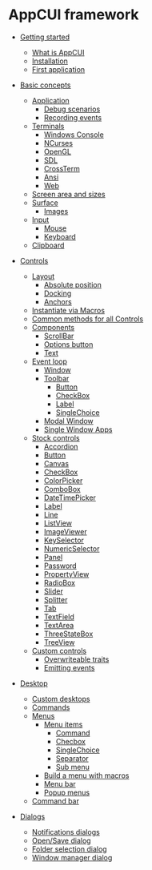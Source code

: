 # AppCUI framework

- [Getting started](chapter-1/getting_started.md)
    - [What is AppCUI](chapter-1/what_is_appcui.md)
    - [Installation](chapter-1/installation.md)
    - [First application](chapter-1/first_application.md)

- [Basic concepts](chapter-2/basic_concepts.md)
    - [Application](chapter-2/application.md)
        - [Debug scenarios](chapter-2/debug_scenarious.md)
        - [Recording events](chapter-2/event_recording.md)
    - [Terminals](chapter-2/terminals.md)
        - [Windows Console]()
        - [NCurses]()
        - [OpenGL]()
        - [SDL]()
        - [CrossTerm]()
        - [Ansi]()
        - [Web]()
    - [Screen area and sizes](chapter-2/screen.md)
    - [Surface]() <!-- (chapter-2/surface.md) -->
        - [Images](chapter-2/images.md)
    - [Input](chapter-2/input.md)
        - [Mouse]()
        - [Keyboard](chapter-2/keyboard.md)
    - [Clipboard](chapter-2/clipboard.md)

- [Controls](chapter-3/controls.md)
    - [Layout](chapter-3/layout.md)
        - [Absolute position](chapter-3/layout/absolute_position.md)
        - [Docking](chapter-3/layout/docking.md)
        - [Anchors](chapter-3/layout/anchors.md)
    - [Instantiate via Macros](chapter-3/instantiate_via_macros.md)
    - [Common methods for all Controls](chapter-3/common_methods.md)
    - [Components]() <!-- (chapter-3/components.md) -->
        - [ScrollBar]()
        - [Options button]()
        - [Text]()
    - [Event loop](chapter-3/event_loop.md)
        - [Window](chapter-3/event-loop/window.md)
        - [Toolbar](chapter-3/event-loop/toolbar.md)
            - [Button](chapter-3/event-loop/toolbar-items/button.md)
            - [CheckBox](chapter-3/event-loop/toolbar-items/checkbox.md)
            - [Label](chapter-3/event-loop/toolbar-items/label.md)
            - [SingleChoice](chapter-3/event-loop/toolbar-items/singlechoice.md)
        - [Modal Window](chapter-3/event-loop/modal_window.md)
        - [Single Window Apps](chapter-3/event-loop/single_window.md)
    - [Stock controls](chapter-3/stock_controls.md)
        - [Accordion](chapter-3/stock-controls/accordion.md)
        - [Button](chapter-3/stock-controls/button.md)
        - [Canvas](chapter-3/stock-controls/canvas.md)
        - [CheckBox](chapter-3/stock-controls/checkbox.md)
        - [ColorPicker](chapter-3/stock-controls/colorpicker.md)
        - [ComboBox]() <!-- (chapter-3/stock-controls/combobox.md) -->
        - [DateTimePicker]()
        - [Label](chapter-3/stock-controls/label.md)
        - [Line]()
        - [ListView]()
        - [ImageViewer](chapter-3/stock-controls/imageviewer.md)
        - [KeySelector](chapter-3/stock-controls/keyselector.md)
        - [NumericSelector]()
        - [Panel](chapter-3/stock-controls/panel.md)
        - [Password](chapter-3/stock-controls/password.md)
        - [PropertyView]()
        - [RadioBox](chapter-3/stock-controls/radiobox.md)
        - [Slider]()
        - [Splitter]() <!-- (chapter-3/stock-controls/splitter.md) --> 
        - [Tab](chapter-3/stock-controls/tab.md)
        - [TextField](chapter-3/stock-controls/textfield.md)
        - [TextArea]() <!-- (chapter-3/stock-controls/textarea.md) -->
        - [ThreeStateBox](chapter-3/stock-controls/threestatebox.md)
        - [TreeView]()
    - [Custom controls](chapter-3/custom_controls.md)
        - [Overwriteable traits](chapter-3/custon-controls/overwriteable_traits.md)
        - [Emitting events](chapter-3/custon-controls/emitting_events.md)

- [Desktop](chapter-4/desktop.md)
    - [Custom desktops](chapter-4/custom_desktop.md)
    - [Commands](chapter-4/commands.md)
    - [Menus](chapter-4/menu.md)
      - [Menu items](chapter-4/menu/items.md)
        - [Command](chapter-4/menu/command.md)
        - [Checbox](chapter-4/menu/checkbox.md)
        - [SingleChoice](chapter-4/menu/single_choice.md)
        - [Separator](chapter-4/menu/separator.md)
        - [Sub menu](chapter-4/menu/submenu.md)
      - [Build a menu with macros](chapter-4/menu/macro_builder.md)
      - [Menu bar](chapter-4/menu_bar.md)
      - [Popup menus](chapter-4/menu/popup.md)
    - [Command bar](chapter-4/command_bar.md)

- [Dialogs](chapter-5/dialogs.md)
    - [Notifications dialogs](chapter-5/notification_dialogs.md)
    - [Open/Save dialog]()
    - [Folder selection dialog]()
    - [Window manager dialog]() 